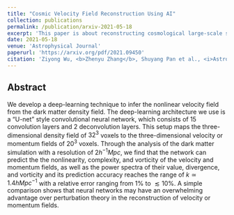 ```yaml
---
title: "Cosmic Velocity Field Reconstruction Using AI"
collection: publications
permalink: /publication/arxiv-2021-05-18
excerpt: 'This paper is about reconstructing cosmological large-scale structure velocity field by deep learning.'
date: 2021-05-18
venue: 'Astrophysical Journal'
paperurl: 'https://arxiv.org/pdf/2021.09450'
citation: 'Ziyong Wu, <b>Zhenyu Zhang</b>, Shuyang Pan et al., <i>Astrophys. J.</i>, 913 (2021) 1, 2'
---
```


<head>
    <script src="https://cdn.mathjax.org/mathjax/latest/MathJax.js?config=TeX-AMS-MML_HTMLorMML" type="text/javascript"></script>
    <script type="text/x-mathjax-config">
        MathJax.Hub.Config({
            tex2jax: {
            skipTags: ['script', 'noscript', 'style', 'textarea', 'pre'],
            inlineMath: [['$','$']]
            }
        });
    </script>
</head>

Abstract
--------------

We develop a deep-learning technique to infer the nonlinear velocity field from the dark matter density field. The deep-learning architecture we use is a “U-net” style convolutional neural network, which consists of 15 convolution layers and 2 deconvolution layers. This setup maps the three-dimensional density field of $32^3$ voxels to the three-dimensional velocity or momentum fields of $20^3$ voxels. Through the analysis of the dark matter simulation with a resolution of $2h^{−1} Mpc$, we find that the network can predict the the nonlinearity, complexity, and vorticity of the velocity and momentum fields, as well as the power spectra of their value, divergence, and vorticity and its prediction accuracy reaches the range of $k \simeq 1.4 h Mpc^{−1}$ with a relative error ranging from $1\%$ to $\lesssim 10\%$. A simple comparison shows that neural networks may have an overwhelming advantage over perturbation theory in the reconstruction of velocity or momentum fields.
